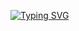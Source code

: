 [![Typing SVG](https://readme-typing-svg.herokuapp.com/?lines=Ejercicios+de+programacion+desde+mayor+a+menor+dificultad)](https://git.io/typing-svg)<br/>
